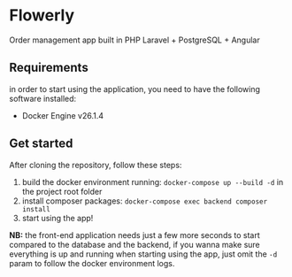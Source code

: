 # Flowerly

Order management app built in PHP Laravel + PostgreSQL + Angular

## Requirements

in order to start using the application, you need to have the following software installed:

- Docker Engine v26.1.4

## Get started

After cloning the repository, follow these steps:

1. build the docker environment running: `docker-compose up --build -d` in the project root folder
2. install composer packages: `docker-compose exec backend composer install`
3. start using the app!

<strong>NB:</strong> the front-end application needs just a few more seconds to start compared to the database and the backend, if you wanna make sure everything is up and running when starting using the app, just omit the `-d` param to follow the docker environment logs.

